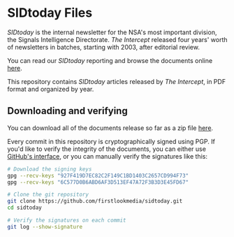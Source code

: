 # SIDtoday Files

_SIDtoday_ is the internal newsletter for the NSA's most important division, the Signals Intelligence Directorate. _The Intercept_ released four years' worth of newsletters in batches, starting with 2003, after editorial review.

You can read our _SIDtoday_ reporting and browse the documents online [here](https://theintercept.com/snowden-sidtoday).

This repository contains _SIDtoday_ articles released by _The Intercept_, in PDF format and organized by year.

## Downloading and verifying

You can download all of the documents release so far as a zip file [here](https://github.com/firstlookmedia/sidtoday/archive/master.zip).

Every commit in this repository is cryptographically signed using PGP. If you'd like to verify the integrity of the documents, you can either use [GitHub's interface](https://github.com/blog/2144-gpg-signature-verification), or you can manually verify the signatures like this:

```sh
# Download the signing keys
gpg --recv-keys "927F419D7EC82C2F149C1BD1403C2657CD994F73"
gpg --recv-keys "6C577D0B6ABD6AF3D513EF47A72F3B3D3E45FD67"

# Clone the git repository
git clone https://github.com/firstlookmedia/sidtoday.git
cd sidtoday

# Verify the signatures on each commit
git log --show-signature
```
